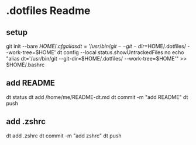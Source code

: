 # .dotfiles Readme

## setup
git init --bare $HOME/.cfg
alias dt='/usr/bin/git --git-dir=$HOME/.dotfiles/ --work-tree=$HOME'
dt config --local status.showUntrackedFiles no
echo "alias dt='/usr/bin/git --git-dir=$HOME/.dotfiles/ --work-tree=$HOME'" >> $HOME/.bashrc

## add README
dt status
dt add /home/me/README-dt.md
dt commit -m "add README"
dt push

## add .zshrc
dt add .zshrc
dt commit -m "add zshrc"
dt push

